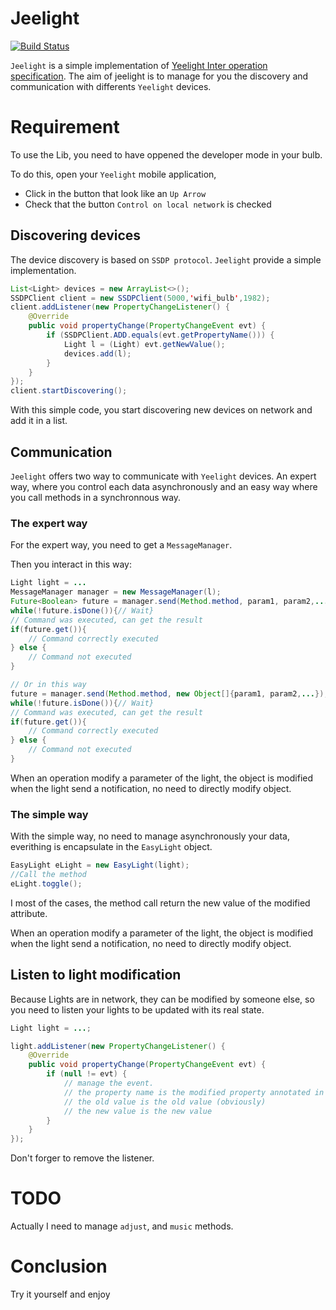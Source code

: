 # Jeelight

[![Build Status](https://travis-ci.com/Y0annD/jeelight.svg?branch=master)](https://travis-ci.com/Y0annD/jeelight)

`Jeelight` is a simple implementation of [Yeelight Inter operation specification](https://www.yeelight.com/download/Yeelight_Inter-Operation_Spec.pdf).
The aim of jeelight is to manage for you the discovery and communication with differents `Yeelight` devices.

# Requirement

To use the Lib, you need to have oppened the developer mode in your bulb.

To do this, open your `Yeelight` mobile application,

- Click in the button that look like an `Up Arrow`
- Check that the button `Control on local network` is checked

## Discovering devices

The device discovery is based on `SSDP protocol`. 
`Jeelight` provide a simple implementation.

```java
List<Light> devices = new ArrayList<>();
SSDPClient client = new SSDPClient(5000,'wifi_bulb',1982);
client.addListener(new PropertyChangeListener() {
	@Override
	public void propertyChange(PropertyChangeEvent evt) {
		if (SSDPClient.ADD.equals(evt.getPropertyName())) {
			Light l = (Light) evt.getNewValue();
			devices.add(l);					
		}
	}
});
client.startDiscovering();
```

With this simple code, you start discovering new devices on network and add it in a list.

## Communication

`Jeelight` offers two way to communicate with `Yeelight` devices. An expert way, where you control each data asynchronously and an easy way where you call methods in a synchronnous way.

### The expert way

For the expert way, you need to get a `MessageManager`.

Then you interact in this way:

```java
Light light = ...
MessageManager manager = new MessageManager(l);
Future<Boolean> future = manager.send(Method.method, param1, param2,...);
while(!future.isDone()){// Wait}
// Command was executed, can get the result
if(future.get()){
	// Command correctly executed
} else {
	// Command not executed
}

// Or in this way
future = manager.send(Method.method, new Object[]{param1, param2,...});
while(!future.isDone()){// Wait}
// Command was executed, can get the result
if(future.get()){
	// Command correctly executed
} else {
	// Command not executed
}
```

When an operation modify a parameter of the light, the object is modified when the light send a notification, no need to directly modify object.

### The simple way

With the simple way, no need to manage asynchronously your data, everithing is encapsulate in the `EasyLight` object.

```java
EasyLight eLight = new EasyLight(light);
//Call the method
eLight.toggle();
```
 I most of the cases, the method call return the new value of the modified attribute.
 
When an operation modify a parameter of the light, the object is modified when the light send a notification, no need to directly modify object.
 
## Listen to light modification
 
Because Lights are in network, they can be modified by someone else, so you need to listen your lights to be updated with its real state.

```java
Light light = ...;

light.addListener(new PropertyChangeListener() {
	@Override
	public void propertyChange(PropertyChangeEvent evt) {
		if (null != evt) {
			// manage the event.
			// the property name is the modified property annotated in the Light object
			// the old value is the old value (obviously)
			// the new value is the new value
		}
	}
});
```

Don't forger to remove the listener.

# TODO

Actually I need to manage `adjust`, and `music` methods.


# Conclusion
Try it yourself and enjoy
